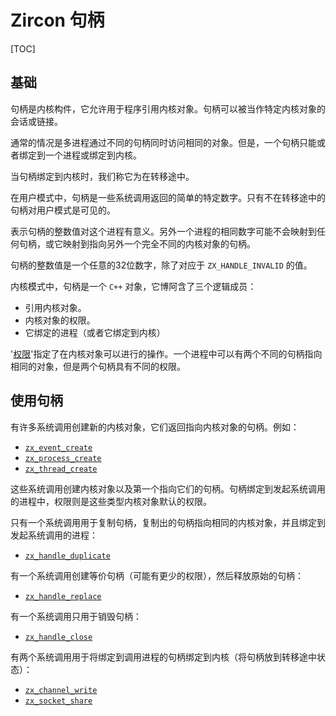 <!--
# Zircon Handles

[TOC]

## Basics
Handles are kernel constructs that allows user-mode programs to
reference a kernel object. A handle can be thought as a session
or connection to a particular kernel object.

It is often the case that multiple processes concurrently access
the same object via different handles. However, a single handle
can only be either bound to a single process or be bound to
kernel.

When it is bound to kernel we say it's 'in-transit'.
-->

# Zircon 句柄

[TOC]

## 基础

句柄是内核构件，它允许用于程序引用内核对象。句柄可以被当作特定内核对象的会话或链接。

通常的情况是多进程通过不同的句柄同时访问相同的对象。但是，一个句柄只能或者绑定到一个进程或绑定到内核。

当句柄绑定到内核时，我们称它为在转移途中。

<!--
In user-mode a handle is simply a specific number returned by
some syscall. Only handles that are not in-transit are visible
to user-mode.

The integer that represents a handle is only meaningful for that
process. The same number in another process might not map to any
handle or it might map to a handle pointing to a completely
different kernel object.

The integer value for a handle is any 32-bit number except
the value corresponding to ZX_HANDLE_INVALID.

For kernel-mode, a handle is a C++ object that contains three
logical fields:

+ A reference to a kernel object
+ The rights to the kernel object
+ The process it is bound to (or if it's bound to kernel)

The '[rights](rights.md)' specify what operations on the kernel object
are allowed. It is possible for a single process to have two different
handles to the same kernel object with different rights.
-->

在用户模式中，句柄是一些系统调用返回的简单的特定数字。只有不在转移途中的句柄对用户模式是可见的。

表示句柄的整数值对这个进程有意义。另外一个进程的相同数字可能不会映射到任何句柄，或它映射到指向另外一个完全不同的内核对象的句柄。

句柄的整数值是一个任意的32位数字，除了对应于 `ZX_HANDLE_INVALID` 的值。

内核模式中，句柄是一个 `C++` 对象，它博阿含了三个逻辑成员：

+ 引用内核对象。
+ 内核对象的权限。
+ 它绑定的进程（或者它绑定到内核）

'[权限](rights.md)'指定了在内核对象可以进行的操作。一个进程中可以有两个不同的句柄指向相同的对象，但是两个句柄具有不同的权限。

<!--
## Using Handles
There are many syscalls that create a new kernel object
and which return a handle to it. To name a few:
+ [`zx_event_create`](syscalls/event_create.md)
+ [`zx_process_create`](syscalls/process_create.md)
+ [`zx_thread_create`](syscalls/thread_create.md)

These calls create both the kernel object and the first
handle pointing to it. The handle is bound to the process that
issued the syscall and the rights are the default rights for
that type of kernel object.

There is only one syscall that can make a copy of a handle,
which points to the same kernel object and is bound to the same
process that issued the syscall:
+ [`zx_handle_duplicate`](syscalls/handle_duplicate.md)

There is one syscall that creates an equivalent handle (possibly
with fewer rights), invalidating the original handle:
+ [`zx_handle_replace`](syscalls/handle_replace.md)

There is one syscall that just destroys a handle:
+ [`zx_handle_close`](syscalls/handle_close.md)

There are two syscalls that takes a handle bound to calling
process and binds it into kernel (puts the handle in-transit):
+ [`zx_channel_write`](syscalls/channel_write.md)
+ [`zx_socket_share`](syscalls/socket_share.md)
-->

## 使用句柄

有许多系统调用创建新的内核对象，它们返回指向内核对象的句柄。例如：

+ [`zx_event_create`](syscalls/event_create.md)
+ [`zx_process_create`](syscalls/process_create.md)
+ [`zx_thread_create`](syscalls/thread_create.md)

这些系统调用创建内核对象以及第一个指向它们的句柄。句柄绑定到发起系统调用的进程中，权限则是这些类型内核对象默认的权限。

只有一个系统调用用于复制句柄，复制出的句柄指向相同的内核对象，并且绑定到发起系统调用的进程：

+ [`zx_handle_duplicate`](syscalls/handle_duplicate.md)

有一个系统调用创建等价句柄（可能有更少的权限），然后释放原始的句柄：

+ [`zx_handle_replace`](syscalls/handle_replace.md)

有一个系统调用只用于销毁句柄：

+ [`zx_handle_close`](syscalls/handle_close.md)

有两个系统调用用于将绑定到调用进程的句柄绑定到内核（将句柄放到转移途中状态）：

+ [`zx_channel_write`](syscalls/channel_write.md)
+ [`zx_socket_share`](syscalls/socket_share.md)

<!--
There are three syscalls that takes an in-transit handle and
binds it to the calling process:
+ [`zx_channel_read`](syscalls/channel_read.md)
+ [`zx_channel_call`](syscalls/channel_call.md)
+ [`zx_socket_accept`](syscalls/socket_accept.md)

The channel and socket syscalls above are used to transfer a handle from
one process to another. For example it is possible to connect
two processes with a channel. To transfer a handle the source process
calls `zx_channel_write` or `zx_channel_call` and then the destination
process calls `zx_channel_read` on the same channel.

Finally, there is a single syscall that gives a new process its
bootstrapping handle, that is, the handle that it can use to
request other handles:
+ [`zx_process_start`](syscalls/process_start.md)

The bootstrapping handle can be of any transferable kernel object but
the most reasonable case is that it points to one end of a channel
so this initial channel can be used to send further handles into the
new process.
-->

<!--
## Garbage Collection
If a handle is valid, the kernel object it points to is guaranteed
to be valid. This is ensured because kernel objects are ref-counted
and each handle holds a reference to its kernel object.

The opposite does not hold. When a handle is destroyed it does not
mean its object is destroyed. There could be other handles pointing
to the object or the kernel itself could be holding a reference to
the kernel object. An example of this is a handle to a thread; the
fact that the last handle to a thread is closed it does not mean that
the thread has been terminated.

When the last reference to a kernel object is released, the kernel
object is either destroyed or the kernel marks the object for
garbage collection; the object will be destroyed at a later time
when the current set of pending operations on it are completed.
-->

<!--
## Special Cases
+ When a handle is in-transit and the channel or socket it was written
to is destroyed, the handle is closed.
+ Debugging sessions (and debuggers) might have special syscalls to
get access to handles.

## Invalid Handles and handle reuse

It is an error to pass to any syscall except for `zx_object_get_info`
the following values:

+ A handle value that corresponds to a closed handle
+ The **ZX_HANDLE_INVALID** value, except for `zx_handle_close` syscall

The kernel is free to re-use the integer values of closed handles for
newly created objects. Therefore, it is important to make sure that proper
handle hygiene is observed:

+ Don't have one thread close a given handle and another thread use the
  same handle in a racy way. Even if the second thread is also closing it.
+ Don't ignore **ZX_ERR_BAD_HANDLE** return codes. They usually mean the
  code has a logic error.

Detecting invalid handle usage can be automated by using the
**ZX_POL_BAD_HANDLE** Job policy with **ZX_POL_ACTION_EXCEPTION** to
generate an exception when a process under such job object attempts any of
the of the mentioned invalid cases.

## See Also
[Objects](objects.md),
[Rights](rights.md)
-->

